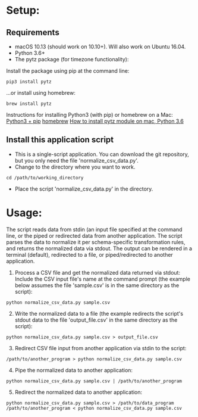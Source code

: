 
# Setup:
## Requirements
* macOS 10.13 (should work on 10.10+). Will also work on Ubuntu 16.04.
* Python 3.6+
* The pytz package (for timezone functionality):

Install the package using pip at the command line:
```
pip3 install pytz
```

...or install using homebrew:
```
brew install pytz
```

Instructions for installing Python3 (with pip) or homebrew on a Mac: 
[Python3 + pip](https://itsevans.com/install-pip-osx/)
[homebrew](https://brew.sh/)
[How to install pytz module on mac, Python 3.6](https://teamtreehouse.com/community/how-to-install-pytz-module-on-mac-python-36)

## Install this application script
* This is a single-script application. You can download the git repository, but you only need the file 'normalize_csv_data.py'.
* Change to the directory where you want to work.
```
cd /path/to/working_directory
```
* Place the script 'normalize_csv_data.py' in the directory.

# Usage:
The script reads data from stdin (an input file specified at the command line, or the piped or redirected data from another application. The script parses the data to normalize it per schema-specific transformation rules, and returns the normalized data via stdout. The output can be rendered in a terminal (default), redirected to a file, or piped/redirected to another application.

1. Process a CSV file and get the normalized data returned via stdout:
Include the CSV input file's name at the command prompt (the example below assumes the file 'sample.csv' is in the same directory as the script):

```
python normalize_csv_data.py sample.csv
```

2. Write the normalized data to a file (the example redirects the script's stdout data to the file 'output_file.csv' in the same directory as the script):

```
python normalize_csv_data.py sample.csv > output_file.csv
```

3. Redirect CSV file input from another application via stdin to the script:

```
/path/to/another_program > python normalize_csv_data.py sample.csv
```

4. Pipe the normalized data to another application:

```
python normalize_csv_data.py sample.csv | /path/to/another_program
```

5. Redirect the normalized data to another application:

```
python normalize_csv_data.py sample.csv > /path/to/data_program
/path/to/another_program < python normalize_csv_data.py sample.csv
```
